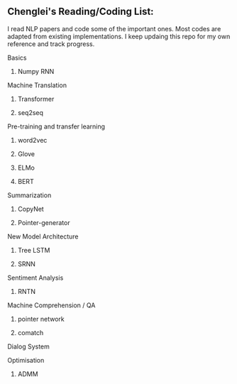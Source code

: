 ## Chenglei's Reading/Coding List:

I read NLP papers and code some of the important ones.
Most codes are adapted from existing implementations.
I keep updaing this repo for my own reference and track progress.

Basics
1. Numpy RNN


Machine Translation
1. Transformer

2. seq2seq

Pre-training and transfer learning
1. word2vec

2. Glove

3. ELMo

4. BERT

Summarization
1. CopyNet

2. Pointer-generator

New Model Architecture 
1. Tree LSTM

2. SRNN

Sentiment Analysis
1. RNTN
 
Machine Comprehension / QA
1. pointer network

2. comatch

Dialog System


Optimisation
1. ADMM








